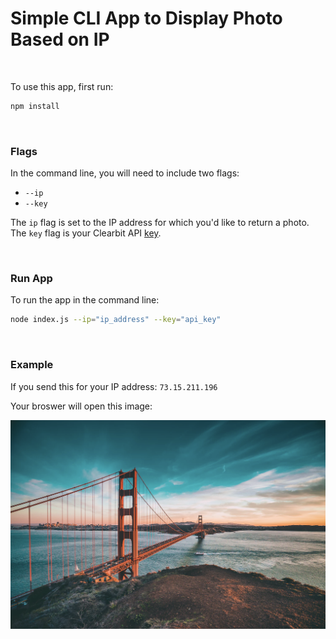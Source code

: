# Simple CLI App to Display Photo Based on IP

<br>

To use this app, first run:  
```bash
npm install
```

<br>

### Flags
In the command line, you will need to include two flags:
* `--ip`
* `--key`

The `ip` flag is set to the IP address for which you'd like to return a photo. The `key` flag is your Clearbit API [key](https://dashboard.clearbit.com/api).

<br>

### Run App
To run the app in the command line:

```bash
node index.js --ip="ip_address" --key="api_key"
```

<br>

### Example

If you send this for your IP address: `73.15.211.196`

Your broswer will open this image:

![San Francisco](./photo.png)

